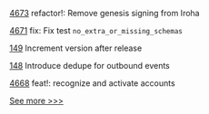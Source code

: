 
[4673](https://github.com/hyperledger/iroha/pull/4673) refactor!: Remove genesis signing from Iroha

[4671](https://github.com/hyperledger/iroha/pull/4671) fix: Fix test `no_extra_or_missing_schemas`

[149](https://github.com/hyperledger-labs/hlf-connector/pull/149) Increment version after release

[148](https://github.com/hyperledger-labs/hlf-connector/pull/148) Introduce dedupe for outbound events

[4668](https://github.com/hyperledger/iroha/pull/4668) feat!: recognize and activate accounts


[See more >>>](https://start-here.hyperledger.org/pull-requests)
